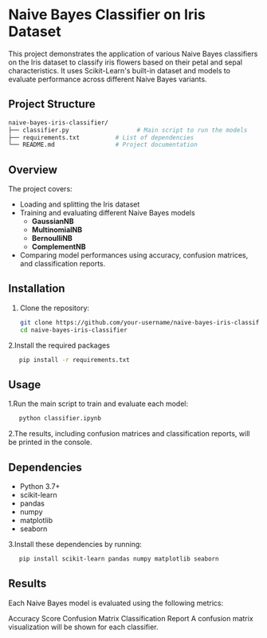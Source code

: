 # Naive Bayes Classifier on Iris Dataset

This project demonstrates the application of various Naive Bayes classifiers on the Iris dataset to classify iris flowers based on their petal and sepal characteristics. It uses Scikit-Learn's built-in dataset and models to evaluate performance across different Naive Bayes variants.


## Project Structure
```bash
naive-bayes-iris-classifier/
├── classifier.py                   # Main script to run the models
├── requirements.txt          # List of dependencies
└── README.md                 # Project documentation
```


## Overview

The project covers:
- Loading and splitting the Iris dataset
- Training and evaluating different Naive Bayes models
  - **GaussianNB**
  - **MultinomialNB**
  - **BernoulliNB**
  - **ComplementNB**
- Comparing model performances using accuracy, confusion matrices, and classification reports.

## Installation

1. Clone the repository:
   ```bash
   git clone https://github.com/your-username/naive-bayes-iris-classifier.git
   cd naive-bayes-iris-classifier
   ```

2.Install the required packages
```bash
   pip install -r requirements.txt
```
## Usage
1.Run the main script to train and evaluate each model:
```bash
   python classifier.ipynb
```
2.The results, including confusion matrices and classification reports, will be printed in the console.

## Dependencies

* Python 3.7+
* scikit-learn
* pandas
* numpy
* matplotlib
* seaborn

3.Install these dependencies by running:

```bash
   pip install scikit-learn pandas numpy matplotlib seaborn
```

## Results
Each Naive Bayes model is evaluated using the following metrics:

Accuracy Score
Confusion Matrix
Classification Report
A confusion matrix visualization will be shown for each classifier.
